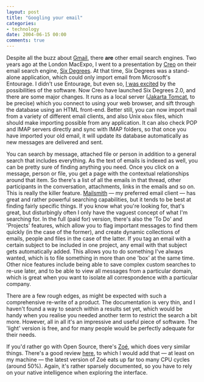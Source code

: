 ```yaml
---
layout: post
title: "Googling your email"
categories:
- technology
date: 2004-06-15 00:00
comments: true
---
```


<p>Despite all the buzz about <a href="https://gmail.google.com/" title="Gmail home page">Gmail</a>, there <strong>are</strong> other email search engines. Two years ago at the London MacExpo, I went to a presentation by <a href="http://www.creo.com" title="Creo">Creo</a> on their email search engine, <a href="http://creo.com/global/products/software_solutions/creative/six_degrees/default.htm" title="Six Degrees">Six Degrees</a>. At that time, Six Degrees was a stand-alone application, which could only import email from Microsoft's Entourage. I didn't use Entourage, but even so, <a href="http://www.rousette.org.uk/blog/archives/2002/11/22/macexpo/" title="MacExpo">I was excited</a> by the possibilities of the software. Now Creo have launched Six Degrees 2.0, and there are some major changes. It runs as a local server (<a href="http://jakarta.apache.org/tomcat/" title="Jakarta Tomcat">Jakarta Tomcat</a>, to be precise) which you connect to using your web browser, and sift through the database using an HTML front-end. Better still, you can now import mail from a variety of different email clients, and also Unix <code>mbox</code> files, which should make importing possible from any application. It can also check POP and IMAP servers directly and sync with IMAP folders, so that once you have imported your old email, it will update its database automatically as new messages are delivered and sent.</p>

<p>You can search by message, attached file or person in addition to a general search that includes everything. As the text of emails is indexed as well, you can be pretty sure of finding anything you need. Once you click on a message, person or file, you get a page with the contextual relationships around that item. So there's a list of all the emails in that thread, other participants in the conversation, attachments, links in the emails and so on. This is really the killer feature. <a href="http://www.barebones.com/products/mailsmith/index.shtml" title="Bare Bones Software - Mailsmith">Mailsmith</a> &mdash; my preferred email client &mdash; has great and rather powerful searching capabilities, but it tends to be best at finding fairly specific things. If you know what you're looking for, that's great, but disturbingly often I only have the vaguest concept of what I'm searching for. In the full (paid for) version, there's also the 'To Do' and 'Projects' features, which allow you to flag important messages to find them quickly (in the case of the former), and create dynamic collections of emails, people and files in the case of the latter. If you tag an email with a certain subject to be included in one project, any email with that subject gets automatically added. This allows you to do something I've always wanted, which is to file something in more than one 'box' at the same time. Other nice features include being able to save complex custom searches to re-use later, and to be able to view all messages from a particular domain, which is great when you want to isolate all correspondence with a particular company.</p><p>There are a few rough edges, as might be expected with such a comprehensive re-write of a product. The documentation is very thin, and I haven't found a way to search within a results set yet, which would be handy when you realise you needed another term to restrict the search a bit more. However, all in all it's an impressive and useful piece of software. The 'light' version is free, and for many people would be perfectly adequate for their needs.</p><p>If you'd rather go with Open Source, there's <a href="http://zoe.nu/" title="I think it's Open Source - it isn't clear from the home page">Zo&eacute;</a>, which does very similar things. There's a good review <a href="http://www.kylecordes.com/story-272-zoe-review.html" title="KyleCordes.com">here</a>, to which I would add that &mdash; at least on my machine &mdash; the latest version of Zo&eacute; eats up far too many CPU cycles (around 50%). Again, it's rather sparsely documented, so you have to rely on your native intelligence when exploring the interface.</p>
